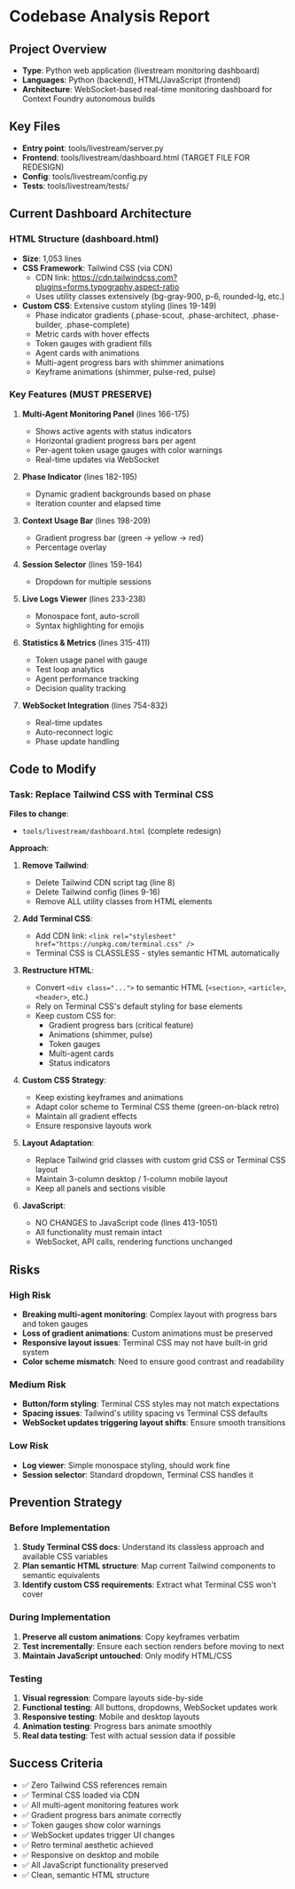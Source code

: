 # Codebase Analysis Report

## Project Overview
- **Type**: Python web application (livestream monitoring dashboard)
- **Languages**: Python (backend), HTML/JavaScript (frontend)
- **Architecture**: WebSocket-based real-time monitoring dashboard for Context Foundry autonomous builds

## Key Files
- **Entry point**: tools/livestream/server.py
- **Frontend**: tools/livestream/dashboard.html (TARGET FILE FOR REDESIGN)
- **Config**: tools/livestream/config.py
- **Tests**: tools/livestream/tests/

## Current Dashboard Architecture

### HTML Structure (dashboard.html)
- **Size**: 1,053 lines
- **CSS Framework**: Tailwind CSS (via CDN)
  - CDN link: https://cdn.tailwindcss.com?plugins=forms,typography,aspect-ratio
  - Uses utility classes extensively (bg-gray-900, p-6, rounded-lg, etc.)
- **Custom CSS**: Extensive custom styling (lines 19-149)
  - Phase indicator gradients (.phase-scout, .phase-architect, .phase-builder, .phase-complete)
  - Metric cards with hover effects
  - Token gauges with gradient fills
  - Agent cards with animations
  - Multi-agent progress bars with shimmer animations
  - Keyframe animations (shimmer, pulse-red, pulse)

### Key Features (MUST PRESERVE)
1. **Multi-Agent Monitoring Panel** (lines 166-175)
   - Shows active agents with status indicators
   - Horizontal gradient progress bars per agent
   - Per-agent token usage gauges with color warnings
   - Real-time updates via WebSocket

2. **Phase Indicator** (lines 182-195)
   - Dynamic gradient backgrounds based on phase
   - Iteration counter and elapsed time

3. **Context Usage Bar** (lines 198-209)
   - Gradient progress bar (green → yellow → red)
   - Percentage overlay

4. **Session Selector** (lines 159-164)
   - Dropdown for multiple sessions

5. **Live Logs Viewer** (lines 233-238)
   - Monospace font, auto-scroll
   - Syntax highlighting for emojis

6. **Statistics & Metrics** (lines 315-411)
   - Token usage panel with gauge
   - Test loop analytics
   - Agent performance tracking
   - Decision quality tracking

7. **WebSocket Integration** (lines 754-832)
   - Real-time updates
   - Auto-reconnect logic
   - Phase update handling

## Code to Modify

### Task: Replace Tailwind CSS with Terminal CSS

**Files to change**:
- `tools/livestream/dashboard.html` (complete redesign)

**Approach**:
1. **Remove Tailwind**:
   - Delete Tailwind CDN script tag (line 8)
   - Delete Tailwind config (lines 9-16)
   - Remove ALL utility classes from HTML elements

2. **Add Terminal CSS**:
   - Add CDN link: `<link rel="stylesheet" href="https://unpkg.com/terminal.css" />`
   - Terminal CSS is CLASSLESS - styles semantic HTML automatically

3. **Restructure HTML**:
   - Convert `<div class="...">` to semantic HTML (`<section>`, `<article>`, `<header>`, etc.)
   - Rely on Terminal CSS's default styling for base elements
   - Keep custom CSS for:
     * Gradient progress bars (critical feature)
     * Animations (shimmer, pulse)
     * Token gauges
     * Multi-agent cards
     * Status indicators

4. **Custom CSS Strategy**:
   - Keep existing keyframes and animations
   - Adapt color scheme to Terminal CSS theme (green-on-black retro)
   - Maintain all gradient effects
   - Ensure responsive layouts work

5. **Layout Adaptation**:
   - Replace Tailwind grid classes with custom grid CSS or Terminal CSS layout
   - Maintain 3-column desktop / 1-column mobile layout
   - Keep all panels and sections visible

6. **JavaScript**:
   - NO CHANGES to JavaScript code (lines 413-1051)
   - All functionality must remain intact
   - WebSocket, API calls, rendering functions unchanged

## Risks

### High Risk
- **Breaking multi-agent monitoring**: Complex layout with progress bars and token gauges
- **Loss of gradient animations**: Custom animations must be preserved
- **Responsive layout issues**: Terminal CSS may not have built-in grid system
- **Color scheme mismatch**: Need to ensure good contrast and readability

### Medium Risk
- **Button/form styling**: Terminal CSS styles may not match expectations
- **Spacing issues**: Tailwind's utility spacing vs Terminal CSS defaults
- **WebSocket updates triggering layout shifts**: Ensure smooth transitions

### Low Risk
- **Log viewer**: Simple monospace styling, should work fine
- **Session selector**: Standard dropdown, Terminal CSS handles it

## Prevention Strategy

### Before Implementation
1. **Study Terminal CSS docs**: Understand its classless approach and available CSS variables
2. **Plan semantic HTML structure**: Map current Tailwind components to semantic equivalents
3. **Identify custom CSS requirements**: Extract what Terminal CSS won't cover

### During Implementation
1. **Preserve all custom animations**: Copy keyframes verbatim
2. **Test incrementally**: Ensure each section renders before moving to next
3. **Maintain JavaScript untouched**: Only modify HTML/CSS

### Testing
1. **Visual regression**: Compare layouts side-by-side
2. **Functional testing**: All buttons, dropdowns, WebSocket updates work
3. **Responsive testing**: Mobile and desktop layouts
4. **Animation testing**: Progress bars animate smoothly
5. **Real data testing**: Test with actual session data if possible

## Success Criteria
- ✅ Zero Tailwind CSS references remain
- ✅ Terminal CSS loaded via CDN
- ✅ All multi-agent monitoring features work
- ✅ Gradient progress bars animate correctly
- ✅ Token gauges show color warnings
- ✅ WebSocket updates trigger UI changes
- ✅ Retro terminal aesthetic achieved
- ✅ Responsive on desktop and mobile
- ✅ All JavaScript functionality preserved
- ✅ Clean, semantic HTML structure
